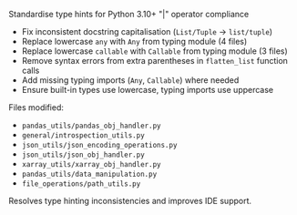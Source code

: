 Standardise type hints for Python 3.10+ "|" operator compliance

- Fix inconsistent docstring capitalisation (`List/Tuple` → `list/tuple`)
- Replace lowercase `any` with `Any` from typing module (4 files)
- Replace lowercase `callable` with `Callable` from typing module (3 files)  
- Remove syntax errors from extra parentheses in `flatten_list` function calls
- Add missing typing imports (`Any`, `Callable`) where needed
- Ensure built-in types use lowercase, typing imports use uppercase

Files modified:

- `pandas_utils/pandas_obj_handler.py`
- `general/introspection_utils.py`  
- `json_utils/json_encoding_operations.py`
- `json_utils/json_obj_handler.py`
- `xarray_utils/xarray_obj_handler.py`
- `pandas_utils/data_manipulation.py`
- `file_operations/path_utils.py`

Resolves type hinting inconsistencies and improves IDE support.